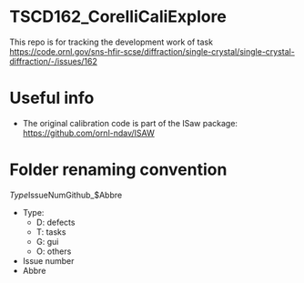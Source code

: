 # TSCD162_CorelliCaliExplore
This repo is for tracking the development work of task https://code.ornl.gov/sns-hfir-scse/diffraction/single-crystal/single-crystal-diffraction/-/issues/162

# Useful info

- The original calibration code is part of the ISaw package: https://github.com/ornl-ndav/ISAW 

# Folder renaming convention

$Type$IssueNumGithub_$Abbre

- Type: 
  - D: defects
  - T: tasks
  - G: gui
  - O: others
- Issue number
- Abbre
